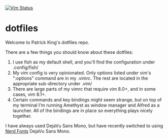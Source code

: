 [![Vim Status](https://github.com/mr-mustash/dotfiles/workflows/vim/badge.svg)](https://github.com/mr-mustash/dotfiles/actions)

# dotfiles
Welcome to Patrick King's dotfiles repo.

There are a few things you should know about these dotfiles:
1) I use fish as my default shell, and you'll find the configuration under .config/fish/
2) My vim config is very opinionated. Only options listed under vim's ":options" command are in my .vimrc. The rest are located in the appropriate sub-directory under .vim/
3) There are large parts of my vimrc that require vim 8.0+, and in some cases, vim 8.1+.
4) Certain commands and key bindings might seem strange, but on top of my terminal I'm running Amethyst as window manager and Alfred as a launcher. All of the bindings are in place so everything plays nicely together.

I have always used DejaVu Sans Mono, but have recently switched to using [Nerd Fonts](https://www.nerdfonts.com/#home) DejaVu Sans Mono.
